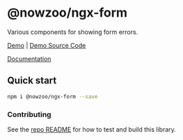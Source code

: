 # @nowzoo/ngx-form

Various components for showing form errors.

[Demo](https://nowzoo.github.io/ngx-libs/ngx-form/)
|
[Demo Source Code](https://github.com/nowzoo/ngx-libs/tree/master/projects/ngx-form-demo/src/app)

[Documentation](https://nowzoo.github.io/ngx-libs/ngx-form/docs/)


## Quick start

```bash
npm i @nowzoo/ngx-form --save
```



### Contributing

See the [repo README](https://github.com/nowzoo/ngx-libs) for how to test and build this library.
